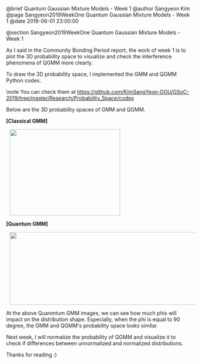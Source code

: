 @brief Quantum Gaussian Mixture Models - Week 1
@author Sangyeon Kim
@page Sangyeon2019WeekOne Quantum Gaussian Mixture Models - Week 1
@date 2018-06-01 23:00:00

@section Sangyeon2019WeekOne Quantum Gaussian Mixture Models - Week 1

As I said in the Community Bonding Period report, the work of week 1 is to plot the 3D probability space to visualize and check the interference phenomena of QGMM more clearly.

To draw the 3D probability space, I implemented the GMM and QGMM Python codes.

\note You can check them at https://github.com/KimSangYeon-DGU/GSoC-2019/tree/master/Research/Probability_Space/codes

Below are the 3D probability spaces of GMM and QGMM.

<b>[Classical GMM]</b>
<p>
<img src = "images/classical_gmm.png" width = "300" height = "234" hspace = "10"/>
</p>



<b>[Quantum GMM]</b>
<p>
<img src = "images/qgmm_phis.png" width = "600" height = "197" hspace = "10"/>
</p>

At the above Quanmtum GMM images, we can see how much phis will impact on the distribution shape. Especially, when the phi is equal to 90 degree, the GMM and QGMM's probability space looks similar.

Next week, I will normalize the probability of QGMM and visualize it to check if differences between unnormalized and normalized distributions.

Thanks for reading :)
